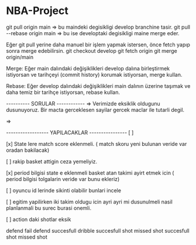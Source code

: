# NBA-Project
git pull origin main => bu maindeki degisikligi develop branchine tasir.
git pull --rebase origin main => bu ise developtaki degisikligi maine merge eder. 


Eğer git pull yerine daha manuel bir işlem yapmak istersen, önce fetch yapıp sonra merge edebilirsin.
git checkout develop
git fetch origin
git merge origin/main

Merge: Eğer main dalındaki değişiklikleri develop dalına birleştirmek istiyorsan ve tarihçeyi (commit history) korumak istiyorsan, merge kullan.

Rebase: Eğer develop dalındaki değişiklikleri main dalının üzerine taşımak ve daha temiz bir tarihçe istiyorsan, rebase kullan.

----------   SORULAR   ------------
 => Verimizde eksiklik oldugunu dusunuyoruz. Bir macta gerceklesen sayilar gercek maclar ile tutarli degil. 

 =>


------------------ YAPILACAKLAR ----------------
[ ]

[x] State lere match score eklenmeli. ( match skoru yeni bulunan veride var oradan bakilacak)

[ ] rakip basket attigin ceza yemeliyiz. 

[x] period bilgisi state e eklenmeli basket atan takimi ayirt etmek icin ( period bilgisi tolgalarin veride var bunu ekleriz)

[ ] oyuncu id lerinde sikinti olabilir bunlari incele 

[ ] egitim yapilirken iki takim oldugu icin ayri ayri mi dusunulmeli nasil planlanmali bu surec burasi onemli. 

[ ] action daki shotlar eksik

defend fail 
defend succesfull
dribble 
succesfull shot 
missed shot 
succesfull shot
missed shot 